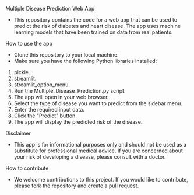 Multiple Disease Prediction Web App
* This repository contains the code for a web app that can be used to predict the risk of diabetes and heart disease. The app uses machine learning models that have been trained on data from real patients.

How to use the app

* Clone this repository to your local machine.
* Make sure you have the following Python libraries installed:

1. pickle.
2. streamlit.
3. streamlit_option_menu.
4. Run the Multiple_Disease_Prediction.py script.
5. The app will open in your web browser.
6. Select the type of disease you want to predict from the sidebar menu.
7. Enter the required input data.
8. Click the "Predict" button.
9. The app will display the predicted risk of the disease.

Disclaimer

* This app is for informational purposes only and should not be used as a substitute for professional medical advice. If you are concerned about your risk of developing a disease, please consult with a doctor.

How to contribute

* We welcome contributions to this project. If you would like to contribute, please fork the repository and create a pull request.
